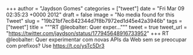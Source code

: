 
+++
author = "Jaydson Gomes"
categories = ["tweet"]
date = "Fri Mar 09 02:35:23 +0000 2012"
draft = false
image = "No media found for this Tweet"
slug = "19b21bf7ec842344d7f8b7972ed1d45e42a3946b"
tags = ["tweet"]
title = """RT @leobalter: Quer exper..."""
tweet = true
tweet_url = "https://twitter.com/jaydson/status/177945648916733952"
+++
RT @leobalter: Quer experimentar com novas APIs da Web sem se preocupar com prefixos? Use https://t.co/ysTc5Dr3
